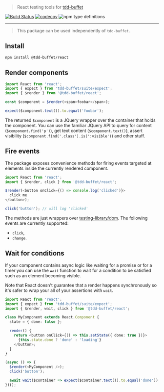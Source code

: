 > React testing tools for [tdd-buffet](https://github.com/NiGhTTraX/tdd-buffet)

[![Build Status](https://travis-ci.com/NiGhTTraX/tdd-buffet.svg?branch=master)](https://travis-ci.com/NiGhTTraX/tdd-buffet) [![codecov](https://codecov.io/gh/NiGhTTraX/tdd-buffet/branch/master/graph/badge.svg)](https://codecov.io/gh/NiGhTTraX/tdd-buffet) ![npm type definitions](https://img.shields.io/npm/types/@tdd-buffet/react.svg)

----

> This package can be used independently of `tdd-buffet`.


## Install

```sh
npm install @tdd-buffet/react
```


## Render components

```typescript jsx
import React from 'react';
import { expect } from 'tdd-buffet/suite/expect';
import { $render } from '@tdd-buffet/react';

const $component = $render(<span>foobar</span>);

expect($component.text()).to.equal('foobar');
```

The returned `$component` is a JQuery wrapper over the container that holds the component. You can use the familiar JQuery API to query for content (`$component.find('p')`), get text content (`$component.text()`), assert visibility (`$component.find('.class').is(':visible')`) and other stuff.


## Fire events

The package exposes convenience methods for firing events targeted at elements inside the currently rendered component.

```typescript jsx
import React from 'react';
import { $render, click } from '@tdd-buffet/react';

$render(<button onClick={() => console.log('clicked')}>
  click me
</button>);

click('button'); // will log 'clicked'
```

The methods are just wrappers over [testing-library/dom](https://github.com/testing-library/dom-testing-library). The following events are currently supported:

- `click`,
- `change`.


## Wait for conditions

If your component contains async logic like waiting for a promise or for a timer you can use the `wait` function to wait for a condition to be satisfied such as an element becoming visible.

Note that React doesn't guarantee that a render happens synchronously so it's safer to wrap your all of your assertions with `wait`.

```typescript jsx
import React from 'react';
import { expect } from 'tdd-buffet/suite/expect';
import { $render, wait, click } from '@tdd-buffet/react';

class MyComponent extends React.Component {
  state = { done: false };

  render() {
    return <button onClick={() => this.setState({ done: true })}>
      {this.state.done ? 'done' : 'loading'}
    </button>;
  }
}

(async () => {
  $render(<MyComponent />);
  click('button');

  await wait($container => expect($container.text()).to.equal('done'));
})();
```
